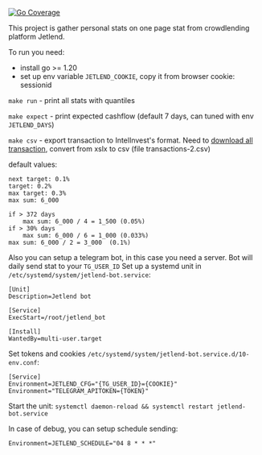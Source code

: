 [![Go Coverage](https://github.com/stamm/jetlend/wiki/coverage.svg)](https://raw.githack.com/wiki/stamm/jetlend/coverage.html)

This project is gather personal stats on one page stat from crowdlending platform Jetlend.

To run you need:
* install go >= 1.20
* set up env variable `JETLEND_COOKIE`, copy it from browser cookie: sessionid


`make run` - print all stats with quantiles

`make expect` - print expected cashflow (default 7 days, can tuned with env `JETLEND_DAYS`)

`make csv` - export transaction to IntelInvest's format. Need to [download all transaction](https://jetlend.ru/invest/v3/notifications), convert from xslx to csv (file transactions-2.csv)

default values:

```
next target: 0.1%
target: 0.2%
max target: 0.3%
max sum: 6_000

if > 372 days
    max sum: 6_000 / 4 = 1_500 (0.05%)
if > 30% days
    max sum: 6_000 / 6 = 1_000 (0.033%)
max sum: 6_000 / 2 = 3_000  (0.1%)
```


Also you can setup a telegram bot, in this case you need a server. Bot will daily send stat to your `TG_USER_ID`
Set up a systemd unit in `/etc/systemd/system/jetlend-bot.service`:
```
[Unit]
Description=Jetlend bot

[Service]
ExecStart=/root/jetlend_bot

[Install]
WantedBy=multi-user.target
```

Set tokens and cookies `/etc/systemd/system/jetlend-bot.service.d/10-env.conf`:
```
[Service]
Environment=JETLEND_CFG="{TG_USER_ID}={COOKIE}"
Environment="TELEGRAM_APITOKEN={TOKEN}"
```

Start the unit:
`systemctl daemon-reload && systemctl restart jetlend-bot.service`

In case of debug, you can setup schedule sending:
```
Environment=JETLEND_SCHEDULE="04 8 * * *"
```
